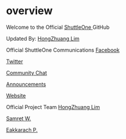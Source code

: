 # overview
Welcome to the Official <a href="https://www.shuttle.one"> ShuttleOne </a> GitHub

Updated By: <a href="mailto:zhuang@shuttle.one">HongZhuang Lim</a>

Official ShuttleOne Communications
<a href="https://https://www.facebook.com/shuttleoneasia">Facebook</a>

<a href="https://twitter.com/shuttle_one">Twitter</a>

<a href="https://t.me/shuttleone">Community Chat</a>

<a href="https://t.me/shuttleoneANN">Announcements</a>

<a href="https://www.shuttle.one">Website</a>


Official Project Team
<a href="https://www.linkedin.com/in/hongzhuang-lim-2032a0150/">HongZhuang Lim</a>

<a href="https://www.linkedin.com/in/samret/">Samret W.</a>

<a href="https://www.linkedin.com/in/eakkarach/">Eakkarach P.</a>
